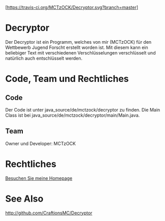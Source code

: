 [https://travis-ci.org/MCTzOCK/Decryptor.svg?branch=master]

# Decryptor
Der Decryptor ist ein Programm, welches von mir (MCTzOCK) für den Wettbewerb Jugend Forscht erstellt worden ist. Mit diesem kann ein beliebiger Text mit verschiedenen Verschlüsselungen verschlüsselt und natürlich auch entschlüsselt werden.

# Code, Team und Rechtliches

## Code

Der Code ist unter java_source/de/mctzock/decryptor zu finden. Die Main Class ist bei java_source/de/mctzock/decryptor/main/Main.java.

## Team 

Owner und Developer: MCTzOCK

# Rechtliches

[Besuchen Sie meine Homepage](http://mctzock.de/docs/Urheberrecht.pdf)

# See Also
http://github.com/CraftionsMC/Decryptor
